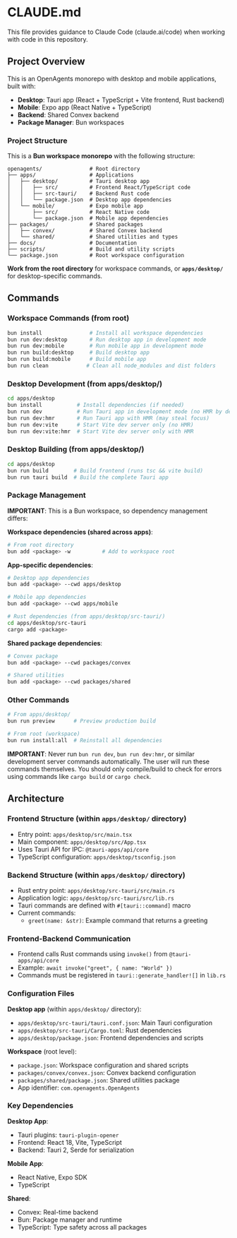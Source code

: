 # CLAUDE.md

This file provides guidance to Claude Code (claude.ai/code) when working with code in this repository.

## Project Overview

This is an OpenAgents monorepo with desktop and mobile applications, built with:
- **Desktop**: Tauri app (React + TypeScript + Vite frontend, Rust backend)
- **Mobile**: Expo app (React Native + TypeScript)
- **Backend**: Shared Convex backend
- **Package Manager**: Bun workspaces

### Project Structure
This is a **Bun workspace monorepo** with the following structure:
```
openagents/               # Root directory
├── apps/                 # Applications
│   ├── desktop/          # Tauri desktop app
│   │   ├── src/          # Frontend React/TypeScript code
│   │   ├── src-tauri/    # Backend Rust code
│   │   └── package.json  # Desktop app dependencies
│   └── mobile/           # Expo mobile app
│       ├── src/          # React Native code
│       └── package.json  # Mobile app dependencies
├── packages/             # Shared packages
│   ├── convex/           # Shared Convex backend
│   └── shared/           # Shared utilities and types
├── docs/                 # Documentation
├── scripts/              # Build and utility scripts
└── package.json          # Root workspace configuration
```

**Work from the root directory** for workspace commands, or **`apps/desktop/`** for desktop-specific commands.

## Commands

### Workspace Commands (from root)
```bash
bun install               # Install all workspace dependencies
bun run dev:desktop       # Run desktop app in development mode
bun run dev:mobile        # Run mobile app in development mode
bun run build:desktop     # Build desktop app
bun run build:mobile      # Build mobile app
bun run clean            # Clean all node_modules and dist folders
```

### Desktop Development (from apps/desktop/)
```bash
cd apps/desktop
bun install           # Install dependencies (if needed)
bun run dev           # Run Tauri app in development mode (no HMR by default)
bun run dev:hmr       # Run Tauri app with HMR (may steal focus)
bun run dev:vite      # Start Vite dev server only (no HMR)
bun run dev:vite:hmr  # Start Vite dev server only with HMR
```

### Desktop Building (from apps/desktop/)
```bash
cd apps/desktop
bun run build        # Build frontend (runs tsc && vite build)
bun run tauri build  # Build the complete Tauri app
```

### Package Management
**IMPORTANT**: This is a Bun workspace, so dependency management differs:

**Workspace dependencies (shared across apps)**: 
```bash
# From root directory
bun add <package> -w          # Add to workspace root
```

**App-specific dependencies**:
```bash
# Desktop app dependencies
bun add <package> --cwd apps/desktop

# Mobile app dependencies  
bun add <package> --cwd apps/mobile

# Rust dependencies (from apps/desktop/src-tauri/)
cd apps/desktop/src-tauri
cargo add <package>
```

**Shared package dependencies**:
```bash
# Convex package
bun add <package> --cwd packages/convex

# Shared utilities
bun add <package> --cwd packages/shared
```

### Other Commands
```bash
# From apps/desktop/
bun run preview      # Preview production build

# From root (workspace)
bun run install:all  # Reinstall all dependencies
```

**IMPORTANT**: Never run `bun run dev`, `bun run dev:hmr`, or similar development server commands automatically. The user will run these commands themselves. You should only compile/build to check for errors using commands like `cargo build` or `cargo check`.

## Architecture

### Frontend Structure (within `apps/desktop/` directory)
- Entry point: `apps/desktop/src/main.tsx`
- Main component: `apps/desktop/src/App.tsx`
- Uses Tauri API for IPC: `@tauri-apps/api/core`
- TypeScript configuration: `apps/desktop/tsconfig.json`

### Backend Structure (within `apps/desktop/` directory)
- Rust entry point: `apps/desktop/src-tauri/src/main.rs`
- Application logic: `apps/desktop/src-tauri/src/lib.rs`
- Tauri commands are defined with `#[tauri::command]` macro
- Current commands:
  - `greet(name: &str)`: Example command that returns a greeting

### Frontend-Backend Communication
- Frontend calls Rust commands using `invoke()` from `@tauri-apps/api/core`
- Example: `await invoke("greet", { name: "World" })`
- Commands must be registered in `tauri::generate_handler![]` in `lib.rs`

### Configuration Files
**Desktop app** (within `apps/desktop/` directory):
- `apps/desktop/src-tauri/tauri.conf.json`: Main Tauri configuration
- `apps/desktop/src-tauri/Cargo.toml`: Rust dependencies
- `apps/desktop/package.json`: Frontend dependencies and scripts

**Workspace** (root level):
- `package.json`: Workspace configuration and shared scripts
- `packages/convex/convex.json`: Convex backend configuration
- `packages/shared/package.json`: Shared utilities package
- App identifier: `com.openagents.OpenAgents`

### Key Dependencies
**Desktop App**:
- Tauri plugins: `tauri-plugin-opener`
- Frontend: React 18, Vite, TypeScript
- Backend: Tauri 2, Serde for serialization

**Mobile App**:
- React Native, Expo SDK
- TypeScript

**Shared**:
- Convex: Real-time backend
- Bun: Package manager and runtime
- TypeScript: Type safety across all packages